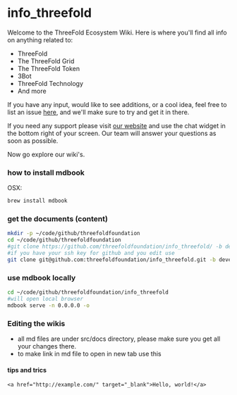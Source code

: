 # info_threefold

Welcome to the ThreeFold Ecosystem Wiki.
Here is where you'll find all info on anything related to:

- ThreeFold
- The ThreeFold Grid
- The ThreeFold Token
- 3Bot
- ThreeFold Technology
- And more

If you have any input, would like to see additions, or a cool idea, feel free to list an issue [here](https://github.com/threefoldfoundation/info_threefold/issues), and we'll make sure to try and get it in there.

If you need any support please visit [our website](https://www.threefold.io) and use the chat widget in the bottom right of your screen. Our team will answer your questions as soon as possible.

Now go explore our wiki's.

### how to install mdbook

OSX:

```bash
brew install mdbook
```

### get the documents (content)

```bash
mkdir -p ~/code/github/threefoldfoundation
cd ~/code/github/threefoldfoundation
#git clone https://github.com/threefoldfoundation/info_threefold/ -b development
#if you have your ssh key for github and you edit use
git clone git@github.com:threefoldfoundation/info_threefold.git -b development
```

### use mdbook locally

```bash
cd ~/code/github/threefoldfoundation/info_threefold
#will open local browser
mdbook serve -n 0.0.0.0 -o
```

### Editing the wikis

- all md files are under src/docs directory, please make sure you get all your changes there.
- to make link in md file to open in new tab use this 

#### tips and trics

```
<a href="http://example.com/" target="_blank">Hello, world!</a>
```

